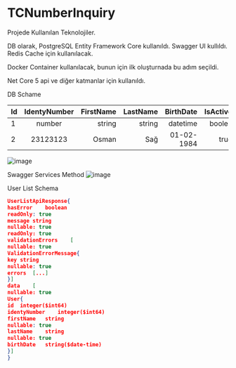 # TCNumberInquiry

Projede Kullanılan Teknolojiler.

DB olarak, PostgreSQL  Entity Framework Core kullanıldı.
Swagger UI kullıldı.
Redis Cache için kullanılacak.

Docker Container kullanılacak, bunun için ilk oluşturnada bu adım seçildi.

Net Core 5 api ve diğer katmanlar için kullanıldı.


DB Schame

| Id     | IdentyNumber | FirstName | LastName |BirthDate |IsActive |
| :---   |    :---:     |      ---: | ---:     |     ---: |    ---: |
| 1      | number       | string     | string     | datetime | boolen |   
| 2      | 23123123       | Osman     | Sağ     | 01-02-1984     | true  |       




![image](https://user-images.githubusercontent.com/3075597/180801000-ccecf74f-39c5-4cba-9761-98fc1a355f1b.png)


Swagger Services Method
![image](https://user-images.githubusercontent.com/3075597/180955492-5e4e2133-32bc-4bde-9308-b8a5f63eee5c.png)

User List Schema
```json
UserListApiResponse{
hasError	boolean
readOnly: true
message	string
nullable: true
readOnly: true
validationErrors	[
nullable: true
ValidationErrorMessage{
key	string
nullable: true
errors	[...]
}]
data	[
nullable: true
User{
id	integer($int64)
identyNumber	integer($int64)
firstName	string
nullable: true
lastName	string
nullable: true
birthDate	string($date-time)
}]
}
```
